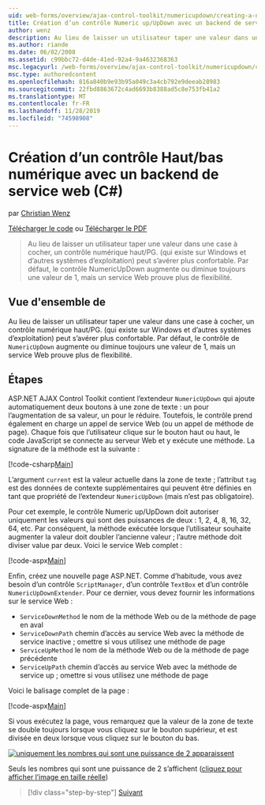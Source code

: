 ```yaml
---
uid: web-forms/overview/ajax-control-toolkit/numericupdown/creating-a-numeric-up-down-control-with-a-web-service-backend-cs
title: Création d’un contrôle Numeric up/UpDown avec un backend de serviceC#Web () | Microsoft Docs
author: wenz
description: Au lieu de laisser un utilisateur taper une valeur dans une case à cocher, un contrôle numérique up/UpDown (qui existe sur Windows et d’autres systèmes d’exploitation) peut s’avérer plus c...
ms.author: riande
ms.date: 06/02/2008
ms.assetid: c99bbc72-d4de-41ed-92a4-9a4632368363
msc.legacyurl: /web-forms/overview/ajax-control-toolkit/numericupdown/creating-a-numeric-up-down-control-with-a-web-service-backend-cs
msc.type: authoredcontent
ms.openlocfilehash: 816a840b9e93b95a049c3a4cb792e9deeab28983
ms.sourcegitcommit: 22fbd8863672c4ad6693b8388ad5c8e753fb41a2
ms.translationtype: MT
ms.contentlocale: fr-FR
ms.lasthandoff: 11/28/2019
ms.locfileid: "74598908"
---
```

# <a name="creating-a-numeric-updown-control-with-a-web-service-backend-c"></a>Création d’un contrôle Haut/bas numérique avec un backend de service web (C#)

par [Christian Wenz](https://github.com/wenz)

[Télécharger le code](https://download.microsoft.com/download/9/3/f/93f8daea-bebd-4821-833b-95205389c7d0/numericupdown1.cs.zip) ou [Télécharger le PDF](https://download.microsoft.com/download/2/d/c/2dc10e34-6983-41d4-9c08-f78f5387d32b/numericupdown1CS.pdf)

> Au lieu de laisser un utilisateur taper une valeur dans une case à cocher, un contrôle numérique haut/PG. (qui existe sur Windows et d’autres systèmes d’exploitation) peut s’avérer plus confortable. Par défaut, le contrôle NumericUpDown augmente ou diminue toujours une valeur de 1, mais un service Web prouve plus de flexibilité.

## <a name="overview"></a>Vue d'ensemble de

Au lieu de laisser un utilisateur taper une valeur dans une case à cocher, un contrôle numérique haut/PG. (qui existe sur Windows et d’autres systèmes d’exploitation) peut s’avérer plus confortable. Par défaut, le contrôle de `NumericUpDown` augmente ou diminue toujours une valeur de 1, mais un service Web prouve plus de flexibilité.

## <a name="steps"></a>Étapes

ASP.NET AJAX Control Toolkit contient l’extendeur `NumericUpDown` qui ajoute automatiquement deux boutons à une zone de texte : un pour l’augmentation de sa valeur, un pour le réduire. Toutefois, le contrôle prend également en charge un appel de service Web (ou un appel de méthode de page). Chaque fois que l’utilisateur clique sur le bouton haut ou haut, le code JavaScript se connecte au serveur Web et y exécute une méthode. La signature de la méthode est la suivante :

[!code-csharp[Main](creating-a-numeric-up-down-control-with-a-web-service-backend-cs/samples/sample1.cs)]

L’argument `current` est la valeur actuelle dans la zone de texte ; l’attribut `tag` est des données de contexte supplémentaires qui peuvent être définies en tant que propriété de l’extendeur `NumericUpDown` (mais n’est pas obligatoire).

Pour cet exemple, le contrôle Numeric up/UpDown doit autoriser uniquement les valeurs qui sont des puissances de deux : 1, 2, 4, 8, 16, 32, 64, etc. Par conséquent, la méthode exécutée lorsque l’utilisateur souhaite augmenter la valeur doit doubler l’ancienne valeur ; l’autre méthode doit diviser value par deux. Voici le service Web complet :

[!code-aspx[Main](creating-a-numeric-up-down-control-with-a-web-service-backend-cs/samples/sample2.aspx)]

Enfin, créez une nouvelle page ASP.NET. Comme d’habitude, vous avez besoin d’un contrôle `ScriptManager`, d’un contrôle `TextBox` et d’un contrôle `NumericUpDownExtender`. Pour ce dernier, vous devez fournir les informations sur le service Web :

- `ServiceDownMethod` le nom de la méthode Web ou de la méthode de page en aval
- `ServiceDownPath` chemin d’accès au service Web avec la méthode de service inactive ; omettre si vous utilisez une méthode de page
- `ServiceUpMethod` le nom de la méthode Web ou de la méthode de page précédente
- `ServiceUpPath` chemin d’accès au service Web avec la méthode de service up ; omettre si vous utilisez une méthode de page

Voici le balisage complet de la page :

[!code-aspx[Main](creating-a-numeric-up-down-control-with-a-web-service-backend-cs/samples/sample3.aspx)]

Si vous exécutez la page, vous remarquez que la valeur de la zone de texte se double toujours lorsque vous cliquez sur le bouton supérieur, et est divisée en deux lorsque vous cliquez sur le bouton du bas.

[![uniquement les nombres qui sont une puissance de 2 apparaissent](creating-a-numeric-up-down-control-with-a-web-service-backend-cs/_static/image2.png)](creating-a-numeric-up-down-control-with-a-web-service-backend-cs/_static/image1.png)

Seuls les nombres qui sont une puissance de 2 s’affichent ([cliquez pour afficher l’image en taille réelle](creating-a-numeric-up-down-control-with-a-web-service-backend-cs/_static/image3.png))

> [!div class="step-by-step"]
> [Suivant](creating-a-numeric-up-down-control-with-a-web-service-backend-vb.md)
